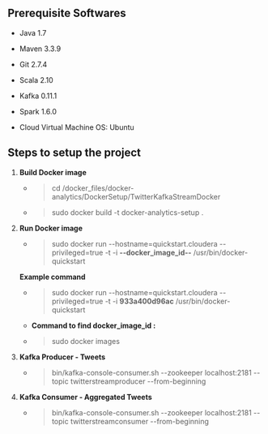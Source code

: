 ## Prerequisite Softwares

- Java 1.7
- Maven 3.3.9
- Git 2.7.4
- Scala 2.10
- Kafka 0.11.1
- Spark 1.6.0

- Cloud Virtual Machine OS: Ubuntu

## Steps to setup the project

1. **Build Docker image**
	- > cd /docker_files/docker-analytics/DockerSetup/TwitterKafkaStreamDocker
	- > sudo docker build -t docker-analytics-setup .

2. **Run Docker image**
	- > sudo docker run --hostname=quickstart.cloudera --privileged=true -t -i **--docker_image_id--** /usr/bin/docker-quickstart
	
	**Example command**
	- > sudo docker run --hostname=quickstart.cloudera --privileged=true -t -i **933a400d96ac** /usr/bin/docker-quickstart
	
	- **Command to find docker_image_id :**
	- > sudo docker images

3. **Kafka Producer - Tweets**
	- > bin/kafka-console-consumer.sh --zookeeper localhost:2181 --topic twitterstreamproducer --from-beginning
	
4. **Kafka Consumer - Aggregated Tweets**
	- > bin/kafka-console-consumer.sh --zookeeper localhost:2181 --topic twitterstreamconsumer --from-beginning
	
